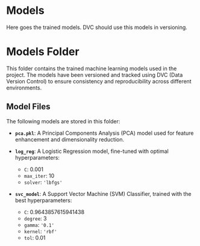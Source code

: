 # Models

Here goes the trained models. DVC should use this models in versioning.

# Models Folder

This folder contains the trained machine learning models used in the project. The models have been versioned and tracked using DVC (Data Version Control) to ensure consistency and reproducibility across different environments.

## Model Files

The following models are stored in this folder:

- **`pca.pkl`**: A Principal Components Analysis (PCA) model used for feature enhancement and dimensionality reduction.
  
- **`log_reg`**: A Logistic Regression model, fine-tuned with optimal hyperparameters:
  - `C`: 0.001
  - `max_iter`: 10
  - `solver`: `'lbfgs'`

- **`svc_model`**: A Support Vector Machine (SVM) Classifier, trained with the best hyperparameters:
  - `C`: 0.9643857615941438
  - `degree`: 3
  - `gamma`: `'0.1'`
  - `kernel`: `'rbf'`
  - `tol`: 0.01